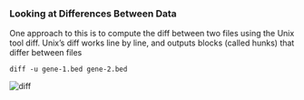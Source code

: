 ### Looking at Differences Between Data

One approach to this is to compute the diff between two files using the Unix tool diff. Unix’s diff works line by line, and outputs blocks (called hunks) that differ between files

```diff -u gene-1.bed gene-2.bed```

![diff](diff.png)
